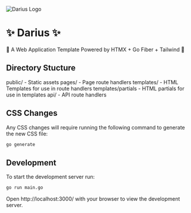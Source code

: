 ![Darius Logo](https://github.com/atridadl/Darius/assets/88056492/2b7f321c-536b-447c-a7cb-2a58d8f62776)

# ✨ Darius ✨

🚀 A Web Application Template Powered by HTMX + Go Fiber + Tailwind 🚀

## Directory Stucture

public/ - Static assets
pages/ - Page route handlers
templates/ - HTML Templates for use in route handlers
templates/partials - HTML partials for use in templates
api/ - API route handlers

## CSS Changes

Any CSS changes will require running the following command to generate the new CSS file:

```bash
go generate
```

## Development

To start the development server run:

```bash
go run main.go
```

Open http://localhost:3000/ with your browser to view the development server.
